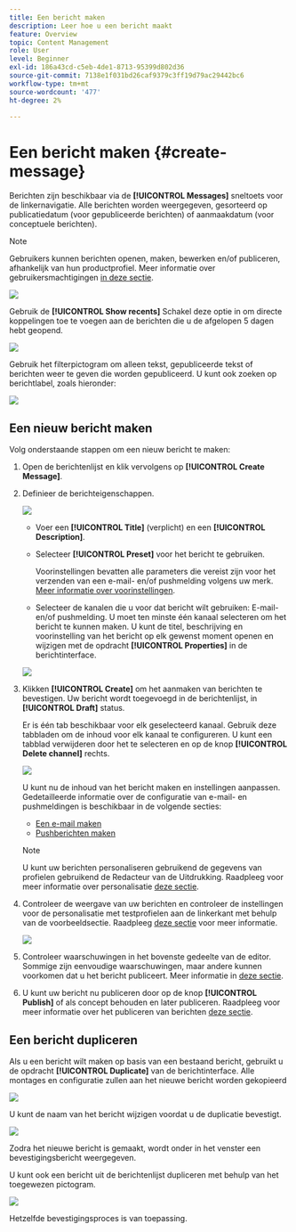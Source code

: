 ```yaml
---
title: Een bericht maken
description: Leer hoe u een bericht maakt
feature: Overview
topic: Content Management
role: User
level: Beginner
exl-id: 186a43cd-c5eb-4de1-8713-95399d802d36
source-git-commit: 7138e1f031bd26caf9379c3ff19d79ac29442bc6
workflow-type: tm+mt
source-wordcount: '477'
ht-degree: 2%

---
```


# Een bericht maken {#create-message}

Berichten zijn beschikbaar via de **[!UICONTROL Messages]** sneltoets voor de linkernavigatie. Alle berichten worden weergegeven, gesorteerd op publicatiedatum (voor gepubliceerde berichten) of aanmaakdatum (voor conceptuele berichten).

>[!NOTE]
>
>Gebruikers kunnen berichten openen, maken, bewerken en/of publiceren, afhankelijk van hun productprofiel. Meer informatie over gebruikersmachtigingen [in deze sectie](../using/administration/permissions.md).

![](assets/messages-list.png)

Gebruik de **[!UICONTROL Show recents]** Schakel deze optie in om directe koppelingen toe te voegen aan de berichten die u de afgelopen 5 dagen hebt geopend.

![](assets/show-recent-messages.png)

Gebruik het filterpictogram om alleen tekst, gepubliceerde tekst of berichten weer te geven die worden gepubliceerd. U kunt ook zoeken op berichtlabel, zoals hieronder:

![](assets/filter-messages.png)

## Een nieuw bericht maken

Volg onderstaande stappen om een nieuw bericht te maken:

1. Open de berichtenlijst en klik vervolgens op **[!UICONTROL Create Message]**.

1. Definieer de berichteigenschappen.

   ![](assets/create-message-properties.png)

   * Voer een **[!UICONTROL Title]** (verplicht) en een **[!UICONTROL Description]**.

   * Selecteer **[!UICONTROL Preset]** voor het bericht te gebruiken.

      Voorinstellingen bevatten alle parameters die vereist zijn voor het verzenden van een e-mail- en/of pushmelding volgens uw merk. [Meer informatie over voorinstellingen](../using/configuration/message-presets.md).

   * Selecteer de kanalen die u voor dat bericht wilt gebruiken: E-mail- en/of pushmelding. U moet ten minste één kanaal selecteren om het bericht te kunnen maken.
   U kunt de titel, beschrijving en voorinstelling van het bericht op elk gewenst moment openen en wijzigen met de opdracht **[!UICONTROL Properties]** in de berichtinterface.

   ![](assets/message-properties.png)


1. Klikken **[!UICONTROL Create]** om het aanmaken van berichten te bevestigen. Uw bericht wordt toegevoegd in de berichtenlijst, in **[!UICONTROL Draft]** status.

   Er is één tab beschikbaar voor elk geselecteerd kanaal. Gebruik deze tabbladen om de inhoud voor elk kanaal te configureren. U kunt een tabblad verwijderen door het te selecteren en op de knop **[!UICONTROL Delete channel]** rechts.

   ![](assets/create-messages-content.png)

   U kunt nu de inhoud van het bericht maken en instellingen aanpassen. Gedetailleerde informatie over de configuratie van e-mail- en pushmeldingen is beschikbaar in de volgende secties:

   * [Een e-mail maken](create-email.md)
   * [Pushberichten maken](create-push.md)

   >[!NOTE]
   >   
   >U kunt uw berichten personaliseren gebruikend de gegevens van profielen gebruikend de Redacteur van de Uitdrukking. Raadpleeg voor meer informatie over personalisatie [deze sectie](personalization/personalize.md).


1. Controleer de weergave van uw berichten en controleer de instellingen voor de personalisatie met testprofielen aan de linkerkant met behulp van de voorbeeldsectie. Raadpleeg [deze sectie](preview.md) voor meer informatie.

   ![](assets/messages-simple-preview.png)

1. Controleer waarschuwingen in het bovenste gedeelte van de editor.  Sommige zijn eenvoudige waarschuwingen, maar andere kunnen voorkomen dat u het bericht publiceert. Meer informatie in [deze sectie](alerts.md).

1. U kunt uw bericht nu publiceren door op de knop **[!UICONTROL Publish]** of als concept behouden en later publiceren. Raadpleeg voor meer informatie over het publiceren van berichten [deze sectie](publish-manage-message.md).

## Een bericht dupliceren

Als u een bericht wilt maken op basis van een bestaand bericht, gebruikt u de opdracht **[!UICONTROL Duplicate]** van de berichtinterface. Alle montages en configuratie zullen aan het nieuwe bericht worden gekopieerd

![](assets/message-duplicate.png)

U kunt de naam van het bericht wijzigen voordat u de duplicatie bevestigt.

![](assets/message-duplicate-confirm.png)

Zodra het nieuwe bericht is gemaakt, wordt onder in het venster een bevestigingsbericht weergegeven.

U kunt ook een bericht uit de berichtenlijst dupliceren met behulp van het toegewezen pictogram.

![](assets/message-duplicate-from-list.png)

Hetzelfde bevestigingsproces is van toepassing.
